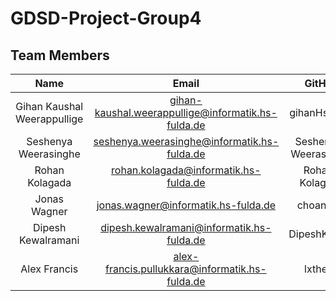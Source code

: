 # GDSD-Project-Group4

## Team Members

|            Name             |                       Email                        |        GitHub        |
| :-------------------------: | :------------------------------------------------: | :------------------: |
| Gihan Kaushal Weerappullige | gihan-kaushal.weerappullige@informatik.hs-fulda.de |     gihanHsFulda     |
|    Seshenya Weerasinghe     |    seshenya.weerasinghe@informatik.hs-fulda.de     | Seshenya-Weerasinghe |
|       Rohan Kolagada        |       rohan.kolagada@informatik.hs-fulda.de        |    Rohan-Kolagada    |
|        Jonas Wagner         |        jonas.wagner@informatik.hs-fulda.de         |       choan312       |
|     Dipesh Kewalramani      |     dipesh.kewalramani@informatik.hs-fulda.de      |     DipeshK1999      |
|        Alex Francis         |   alex-francis.pullukkara@informatik.hs-fulda.de   |       lxthetic       |
